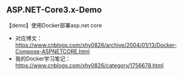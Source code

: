 ## ASP.NET-Core3.x-Demo
【demo】使用Docker部署asp.net core
* 对应博文：https://www.cnblogs.com/xhy0826/archive/2004/01/13/Docker-Compose-ASPNETCORE.html
* 我的Docker学习笔记：https://www.cnblogs.com/xhy0826/category/1756678.html
